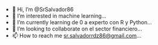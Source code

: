 - 👋 Hi, I’m @SrSalvador86
- 👀 I’m interested in machine learning...
- 🌱 I’m currently learning de 0 a experto con R y Python...
- 💞️ I’m looking to collaborate on el sector financiero...
- 📫 How to reach me sr.salvadorrdz86@gmail.com...

<!---
SrSalvador86/SrSalvador86 is a ✨ special ✨ repository because its `README.md` (this file) appears on your GitHub profile.
You can click the Preview link to take a look at your changes.
--->
